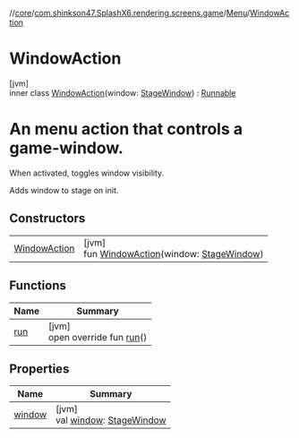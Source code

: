 //[core](../../../../index.md)/[com.shinkson47.SplashX6.rendering.screens.game](../../index.md)/[Menu](../index.md)/[WindowAction](index.md)

# WindowAction

[jvm]\
inner class [WindowAction](index.md)(window: [StageWindow](../../../com.shinkson47.SplashX6.rendering.ui/-stage-window/index.md)) : [Runnable](https://docs.oracle.com/javase/8/docs/api/java/lang/Runnable.html)

# An menu action that controls a game-window.

When activated, toggles window visibility.

Adds window to stage on init.

## Constructors

| | |
|---|---|
| [WindowAction](-window-action.md) | [jvm]<br>fun [WindowAction](-window-action.md)(window: [StageWindow](../../../com.shinkson47.SplashX6.rendering.ui/-stage-window/index.md)) |

## Functions

| Name | Summary |
|---|---|
| [run](run.md) | [jvm]<br>open override fun [run](run.md)() |

## Properties

| Name | Summary |
|---|---|
| [window](window.md) | [jvm]<br>val [window](window.md): [StageWindow](../../../com.shinkson47.SplashX6.rendering.ui/-stage-window/index.md) |
